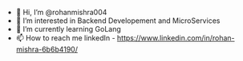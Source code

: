 - 👋 Hi, I’m @rohanmishra004
- 👀 I’m interested in Backend Developement and MicroServices
- 🌱 I’m currently learning GoLang
- 📫 How to reach me linkedIn - https://www.linkedin.com/in/rohan-mishra-6b6b4190/

<!---
rohanmishra004/rohanmishra004 is a ✨ special ✨ repository because its `README.md` (this file) appears on your GitHub profile.
You can click the Preview link to take a look at your changes.
--->
